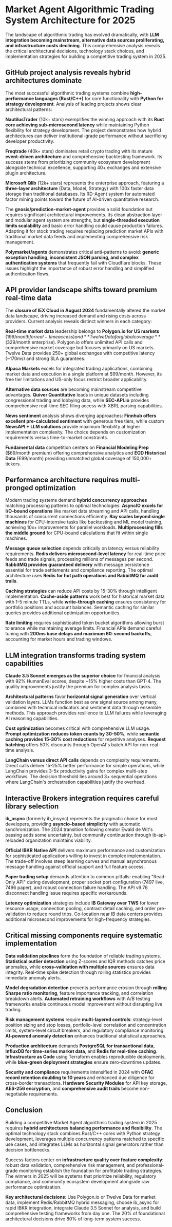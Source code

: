 # Market Agent Algorithmic Trading System Architecture for 2025

The landscape of algorithmic trading has evolved dramatically, with **LLM integration becoming mainstream, alternative data sources proliferating, and infrastructure costs declining**. This comprehensive analysis reveals the critical architectural decisions, technology stack choices, and implementation strategies for building a competitive trading system in 2025.

## GitHub project analysis reveals hybrid architectures dominate

The most successful algorithmic trading systems combine **high-performance languages (Rust/C++)** for core functionality with **Python for strategy development**. Analysis of leading projects shows clear architectural patterns:

**NautilusTrader** (10k+ stars) exemplifies the winning approach with its **Rust core achieving sub-microsecond latency** while maintaining Python flexibility for strategy development. The project demonstrates how hybrid architectures can deliver institutional-grade performance without sacrificing developer productivity.

**Freqtrade** (40k+ stars) dominates retail crypto trading with its mature **event-driven architecture** and comprehensive backtesting framework. Its success stems from prioritizing community ecosystem development alongside technical excellence, supporting 40+ exchanges and extensive plugin architecture.

**Microsoft Qlib** (12k+ stars) represents the enterprise approach, featuring a **three-layer architecture** (Data, Model, Strategy) with 100x faster data storage than traditional databases. Its RD-Agent system for automated factor mining points toward the future of AI-driven quantitative research.

The **gnosis/prediction-market-agent** provides a solid foundation but requires significant architectural improvements. Its clean abstraction layer and modular agent system are strengths, but **single-threaded execution limits scalability** and basic error handling could cause production failures. Adapting it for stock trading requires replacing prediction market APIs with traditional market data feeds and implementing comprehensive risk management.

**Polymarket/agents** demonstrates critical anti-patterns to avoid: **generic exception handling, inconsistent JSON parsing, and complex authentication systems** that frequently fail with Cloudflare blocks. These issues highlight the importance of robust error handling and simplified authentication flows.

## API provider landscape shifts toward premium real-time data

The **closure of IEX Cloud in August 2024** fundamentally altered the market data landscape, driving increased demand and rising costs across providers. Current analysis reveals distinct winners in each category:

**Real-time market data** leadership belongs to **Polygon.io for US markets** ($199/month for real-time access) and **Twelve Data for global coverage** ($329/month enterprise). Polygon.io offers unlimited API calls and comprehensive market coverage but focuses primarily on US markets. Twelve Data provides 250+ global exchanges with competitive latency (~170ms) and strong SLA guarantees.

**Alpaca Markets** excels for integrated trading applications, combining market data and execution in a single platform at $99/month. However, its free tier limitations and US-only focus restrict broader applicability.

**Alternative data sources** are becoming mainstream competitive advantages. **Quiver Quantitative** leads in unique datasets including congressional trading and lobbying data, while **SEC-API.io** provides comprehensive real-time SEC filing access with XBRL parsing capabilities.

**News sentiment** analysis shows diverging approaches: **Finnhub offers excellent pre-calculated sentiment** with generous free tiers, while custom **NewsAPI + LLM solutions** provide maximum flexibility at higher implementation complexity. The choice depends on customization requirements versus time-to-market constraints.

**Fundamental data** competition centers on **Financial Modeling Prep** ($69/month premium) offering comprehensive analytics and **EOD Historical Data** (€99/month) providing unmatched global coverage of 150,000+ tickers.

## Performance architecture requires multi-pronged optimization

Modern trading systems demand **hybrid concurrency approaches** matching processing patterns to optimal technologies. **AsyncIO excels for I/O-bound operations** like market data streaming and API calls, handling thousands of concurrent connections efficiently. **Ray scales beyond single machines** for CPU-intensive tasks like backtesting and ML model training, achieving 10x+ improvements for parallel workloads. **Multiprocessing fills the middle ground** for CPU-bound calculations that fit within single machines.

**Message queue selection** depends critically on latency versus reliability requirements. **Redis delivers microsecond-level latency** for real-time price feeds and trade signals, processing millions of messages per second. **RabbitMQ provides guaranteed delivery** with message persistence essential for trade settlements and compliance reporting. The optimal architecture uses **Redis for hot path operations and RabbitMQ for audit trails**.

**Caching strategies** can reduce API costs by 15-30% through intelligent implementation. **Cache-aside patterns** work best for historical market data with 1-5 minute TTLs, while **write-through caching** ensures consistency for portfolio positions and account balances. Semantic caching for similar queries provides additional optimization opportunities.

**Rate limiting** requires sophisticated token bucket algorithms allowing burst tolerance while maintaining average limits. Financial APIs demand careful tuning with **200ms base delays and maximum 60-second backoffs**, accounting for market hours and trading windows.

## LLM integration transforms trading system capabilities

**Claude 3.5 Sonnet emerges as the superior choice** for financial analysis with 92% HumanEval scores, despite ~15% higher costs than GPT-4. The quality improvements justify the premium for complex analysis tasks.

**Architectural patterns** favor **horizontal signal generation** over vertical validation layers. LLMs function best as one signal source among many, combined with technical indicators and sentiment data through ensemble methods. This approach provides resilience to LLM failures while leveraging AI reasoning capabilities.

**Cost optimization** becomes critical with comprehensive LLM usage. **Prompt optimization reduces token counts by 30-50%**, while **semantic caching provides 15-30% cost reductions** for repetitive analyses. **Request batching** offers 50% discounts through OpenAI's batch API for non-real-time analysis.

**LangChain versus direct API calls** depends on complexity requirements. Direct calls deliver 15-25% better performance for simple operations, while LangChain provides 3-5x productivity gains for complex multi-step workflows. The decision threshold lies around 3+ sequential operations where LangChain's orchestration capabilities justify the overhead.

## Interactive Brokers integration requires careful library selection

**ib_async** (formerly ib_insync) represents the pragmatic choice for most developers, providing **asyncio-based simplicity** with automatic synchronization. The 2024 transition following creator Ewald de Wit's passing adds some uncertainty, but community continuation through ib-api-reloaded organization maintains viability.

**Official IBKR Native API** delivers maximum performance and customization for sophisticated applications willing to invest in complex implementation. The trade-off involves steep learning curves and manual asynchronous message handling against official support and full feature access.

**Paper trading setup** demands attention to common pitfalls: enabling "Read-Only API" during development, proper socket port configuration (7497 live, 7496 paper), and robust connection failure handling. The API v9.76 disconnect handling issue requires specific workarounds.

**Latency optimization** strategies include **IB Gateway over TWS** for lower resource usage, connection pooling, contract detail caching, and order pre-validation to reduce round trips. Co-location near IB data centers provides additional microsecond improvements for high-frequency strategies.

## Critical missing components require systematic implementation

**Data validation pipelines** form the foundation of reliable trading systems. **Statistical outlier detection** using Z-scores and IQR methods catches price anomalies, while **cross-validation with multiple sources** ensures data integrity. Real-time spike detection through rolling statistics provides immediate anomaly alerts.

**Model degradation detection** prevents performance erosion through **rolling Sharpe ratio monitoring**, feature importance tracking, and correlation breakdown alerts. **Automated retraining workflows** with A/B testing frameworks enable continuous model improvement without disrupting live trading.

**Risk management systems** require **multi-layered controls**: strategy-level position sizing and stop losses, portfolio-level correlation and concentration limits, system-level circuit breakers, and regulatory compliance monitoring. **AI-powered anomaly detection** enhances traditional statistical approaches.

**Production architecture** demands **PostgreSQL for transactional data**, **InfluxDB for time-series market data**, and **Redis for real-time caching**. **Infrastructure as Code** using Terraform enables reproducible deployments, while **blue-green deployment strategies** ensure zero-downtime updates.

**Security and compliance** requirements intensified in 2024 with **OFAC record retention doubling to 10 years** and enhanced due diligence for cross-border transactions. **Hardware Security Modules** for API key storage, **AES-256 encryption**, and **comprehensive audit trails** become non-negotiable requirements.

## Conclusion

Building a competitive Market Agent algorithmic trading system in 2025 requires **hybrid architectures balancing performance and flexibility**. The optimal technology stack combines Rust/C++ cores with Python strategy development, leverages multiple concurrency patterns matched to specific use cases, and integrates LLMs as horizontal signal generators rather than decision bottlenecks.

Success factors center on **infrastructure quality over feature complexity**: robust data validation, comprehensive risk management, and professional-grade monitoring establish the foundation for profitable trading strategies. The winners in 2025 will be systems that prioritize reliability, regulatory compliance, and community ecosystem development alongside raw performance optimization.

**Key architectural decisions**: Use Polygon.io or Twelve Data for market data, implement Redis/RabbitMQ hybrid messaging, choose ib_async for rapid IBKR integration, integrate Claude 3.5 Sonnet for analysis, and build comprehensive testing frameworks from day one. The 20% of foundational architectural decisions drive 80% of long-term system success.